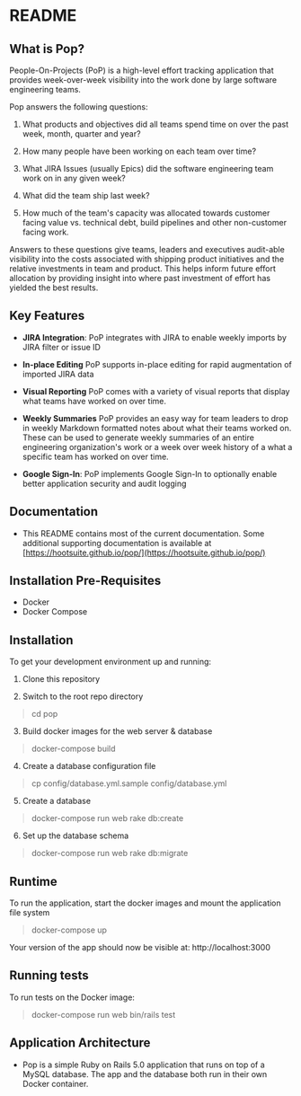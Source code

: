 # README

## What is Pop?

People-On-Projects (PoP) is a high-level effort tracking application that provides week-over-week visibility into the work done by large software engineering teams.

Pop answers the following questions:

1. What products and objectives did all teams spend time on over the past week, month, quarter and year?

2. How many people have been working on each team over time?

3. What JIRA Issues (usually Epics) did the software engineering team work on in any given week?

4. What did the team ship last week?

5. How much of the team's capacity was allocated towards customer facing value vs. technical debt, build pipelines and other non-customer facing work.

Answers to these questions give teams, leaders and executives audit-able visibility into the costs associated with shipping product initiatives and the relative investments in team and product. This helps inform future effort allocation by providing insight into where past investment of effort has yielded the best results.

## Key Features

* **JIRA Integration**: PoP integrates with JIRA to enable weekly imports by JIRA filter or issue ID

* **In-place Editing** PoP supports in-place editing for rapid augmentation of imported JIRA data

* **Visual Reporting** PoP comes with a variety of visual reports that display what teams have worked on over time.

* **Weekly Summaries** PoP provides an easy way for team leaders to drop in weekly Markdown formatted notes about what their teams worked on. These can be used to generate weekly summaries of an entire engineering organization's work or a week over week history of a what a specific team has worked on over time.

* **Google Sign-In**: PoP implements Google Sign-In to optionally enable better application security and audit logging

## Documentation

* This README contains most of the current documentation. Some additional supporting documentation is available at [https://hootsuite.github.io/pop/](https://hootsuite.github.io/pop/)

## Installation Pre-Requisites

* Docker
* Docker Compose

## Installation

To get your development environment up and running:

1. Clone this repository

2. Switch to the root repo directory
> cd pop

3. Build docker images for the web server & database
> docker-compose build

4. Create a database configuration file
> cp config/database.yml.sample config/database.yml

5. Create a database
> docker-compose run web rake db:create

6. Set up the database schema
> docker-compose run web rake db:migrate

## Runtime


To run the application, start the docker images and mount the application file system

> docker-compose up

Your version of the app should now be visible at: http://localhost:3000

## Running tests

To run tests on the Docker image:

> docker-compose run web bin/rails test

## Application Architecture

* Pop is a simple Ruby on Rails 5.0 application that runs on top of a MySQL database. The app and the database both run in their own Docker container.
